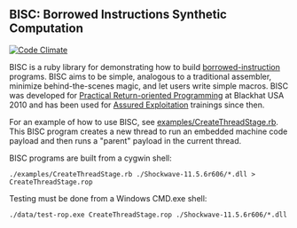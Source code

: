## BISC: Borrowed Instructions Synthetic Computation

[![Code Climate](https://codeclimate.com/github/trailofbits/bisc.png)](https://codeclimate.com/github/trailofbits/bisc)

BISC is a ruby library for demonstrating how to build [borrowed-instruction]
programs. BISC aims to be simple, analogous to a traditional assembler,
minimize behind-the-scenes magic, and let users write simple macros.
BISC was developed for [Practical Return-oriented Programming] at
Blackhat USA 2010 and has been used for [Assured Exploitation] trainings since
then. 

For an example of how to use BISC, see [examples/CreateThreadStage.rb].
This BISC program creates a new thread to run an embedded machine code
payload and then runs a "parent" payload in the current thread.

BISC programs are built from a cygwin shell:

    ./examples/CreateThreadStage.rb ./Shockwave-11.5.6r606/*.dll > CreateThreadStage.rop

Testing must be done from a Windows CMD.exe shell:

    ./data/test-rop.exe CreateThreadStage.rop ./Shockwave-11.5.6r606/*.dll

[borrowed-instruction]: http://users.suse.com/~krahmer/no-nx.pdf
[Practical Return-oriented Programming]: http://users.suse.com/~krahmer/no-nx.pdf 
[Assured Exploitation]: http://www.trailofbits.com/training/#assured-exploitation
[examples/CreateThreadStage.rb]: https://github.com/trailofbits/bisc/blob/master/examples/CreateThreadStage.rb
